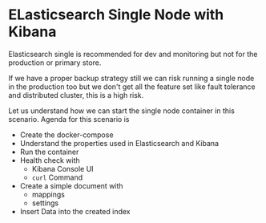 # ELasticsearch Single Node with Kibana

Elasticsearch single is recommended for dev and monitoring but not for the production or primary store. 

If we have a proper backup strategy still we can risk running a single node in the production too but we don't get all the feature set like fault tolerance and distributed cluster, this is a high risk.

Let us understand how we can start the single node container in this scenario. Agenda for this scenario is 

- Create the docker-compose
- Understand the properties used in Elasticsearch and Kibana
- Run the container
- Health check with 
    - Kibana Console UI 
    - `curl` Command 
- Create a simple document with 
    - mappings
    - settings
- Insert Data into the created index